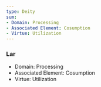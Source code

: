 ```yaml
---
type: Deity
sum:
- Domain: Processing
- Associated Element: Cosumption 
- Virtue: Utilization
---
```

### Lar
- Domain: Processing
- Associated Element: Cosumption 
- Virtue: Utilization